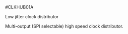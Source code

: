 <!--- PrjInfo ---> <!--- Please remove this line after manually editing --->
<!--- 00a56be08b96043df9e37d6aff7b6990 --->
<!--- Created:20170111-16:38: ---> 
<!--- Author:Mlab: ---> 
<!--- AuthorEmail:mlab@mlab.cz: ---> 
<!--- Tags:imported: ---> 
<!--- Ust:None: ---> 
<!--- Name:CLKHUB01A: --->
#CLKHUB01A 
<!--- LongName --->
Low jitter clock distributor
<!--- ELongName ---> 

<!--- Lead --->
Multi-output (SPI selectable) high speed clock distributor.
<!--- ELead ---> 


​
​
<!--- Description --->
<!--- EDescription --->
<!--- Content --->
<!--- EContent --->
            
